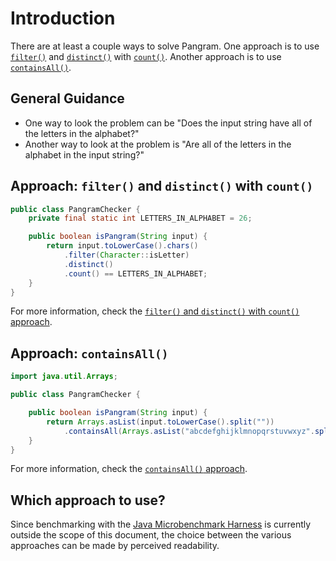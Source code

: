 # Introduction

There are at least a couple ways to solve Pangram.
One approach is to use [`filter()`][filter] and [`distinct()`][distinct] with [`count()`][count].
Another approach is to use [`containsAll()`][containsall].

## General Guidance

- One way to look the problem can be "Does the input string have all of the letters in the alphabet?"
- Another way to look at the problem is "Are all of the letters in the alphabet in the input string?"

## Approach: `filter()` and `distinct()` with `count()`

```java
public class PangramChecker {
    private final static int LETTERS_IN_ALPHABET = 26;

    public boolean isPangram(String input) {
        return input.toLowerCase().chars()
            .filter(Character::isLetter)
            .distinct()
            .count() == LETTERS_IN_ALPHABET;
    }
}
```

For more information, check the [`filter()` and `distinct()` with `count()` approach][approach-filter-distinct-count].

## Approach: `containsAll()`

```java
import java.util.Arrays;

public class PangramChecker {

    public boolean isPangram(String input) {
        return Arrays.asList(input.toLowerCase().split(""))
            .containsAll(Arrays.asList("abcdefghijklmnopqrstuvwxyz".split("")));
    }
}
```

For more information, check the [`containsAll()` approach][approach-containsall].

## Which approach to use?

Since benchmarking with the [Java Microbenchmark Harness][jmh] is currently outside the scope of this document,
the choice between the various approaches can be made by perceived readability.

[filter]: https://docs.oracle.com/javase/8/docs/api/java/util/stream/IntStream.html#filter-java.util.function.IntPredicate-
[distinct]: https://docs.oracle.com/javase/8/docs/api/java/util/stream/IntStream.html#distinct--
[count]: https://docs.oracle.com/javase/8/docs/api/java/util/stream/IntStream.html#count--
[containsall]: https://docs.oracle.com/javase/8/docs/api/java/util/Collection.html#containsAll-java.util.Collection-
[approach-filter-distinct-count]: https://exercism.org/tracks/java/exercises/pangram/approaches/filter-distinct-count
[approach-containsall]: https://exercism.org/tracks/java/exercises/pangram/approaches/containsall
[jmh]: https://github.com/openjdk/jmh
